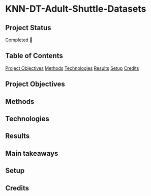 # KNN-DT-Adult-Shuttle-Datasets

## Project Status
Completed 🙌
## Table of Contents
[Project Objectives](#objectives)
[Methods](#methods)
[Technologies](#tech)
[Results](#results)
[Setup](#setup)
[Credits](#cred)

<a name="objectives"></a>
<a name="methods"></a>
<a name="tech"></a>
<a name="results"></a>
<a name="setup"></a>
<a name="cred"></a>

## Project Objectives
## Methods
## Technologies
## Results
## Main takeaways
## Setup
## Credits
